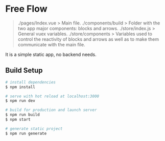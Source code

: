 # Free Flow

> ./pages/Index.vue > Main file.
> ./components/build > Folder with the two app major components: blocks and arrows.
> ./store/index.js > General vuex variables.
> ./store/components > Variables used to control the reactivity of blocks and arrows as well as to make them communicate with the main file.

It is a simple static app, no backend needs. 

## Build Setup

``` bash
# install dependencies
$ npm install

# serve with hot reload at localhost:3000
$ npm run dev

# build for production and launch server
$ npm run build
$ npm start

# generate static project
$ npm run generate
```

